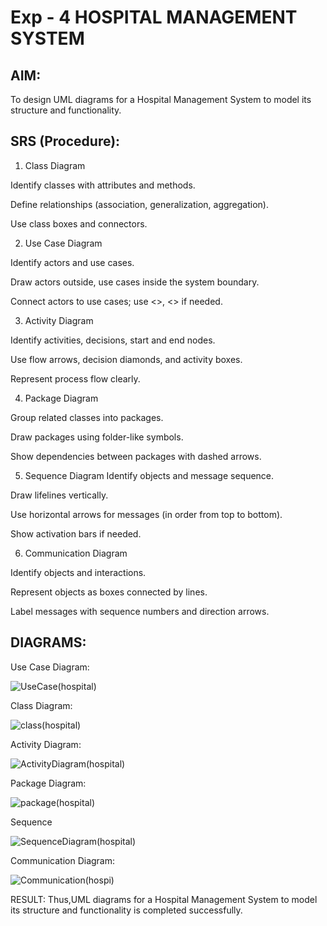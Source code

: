 # Exp - 4 HOSPITAL MANAGEMENT SYSTEM

## AIM:
To design UML diagrams for a Hospital Management System to model its structure and functionality.

## SRS (Procedure):
1. Class Diagram

Identify classes with attributes and methods.

Define relationships (association, generalization, aggregation).

Use class boxes and connectors.

2. Use Case Diagram

Identify actors and use cases.

Draw actors outside, use cases inside the system boundary.

Connect actors to use cases; use <>, <> if needed.

3. Activity Diagram

Identify activities, decisions, start and end nodes.

Use flow arrows, decision diamonds, and activity boxes.

Represent process flow clearly.

4. Package Diagram

Group related classes into packages.

Draw packages using folder-like symbols.

Show dependencies between packages with dashed arrows.

5. Sequence Diagram
Identify objects and message sequence.

Draw lifelines vertically.

Use horizontal arrows for messages (in order from top to bottom).

Show activation bars if needed.

6. Communication Diagram
   
Identify objects and interactions.

Represent objects as boxes connected by lines.

Label messages with sequence numbers and direction arrows.

## DIAGRAMS:
Use Case Diagram:

![UseCase(hospital)](https://github.com/user-attachments/assets/b021bc07-336c-41e4-be4e-17a060f46484)

Class Diagram:

![class(hospital)](https://github.com/user-attachments/assets/81d69ade-c4eb-4caa-981f-4cf48c94ee2b)

Activity Diagram:

![ActivityDiagram(hospital)](https://github.com/user-attachments/assets/fb787e4e-53e1-4dd1-8bfb-6b1c2f9723e1)

Package Diagram:

![package(hospital)](https://github.com/user-attachments/assets/1e11fb81-8f1a-4322-b01f-7b98da8dd658)

Sequence 

![SequenceDiagram(hospital)](https://github.com/user-attachments/assets/b0588d2f-61a4-4acb-b211-39391b140a76)

Communication Diagram:

![Communication(hospi)](https://github.com/user-attachments/assets/cd5eb4c2-4d3e-4010-a154-d50e14a66389)

RESULT:
Thus,UML diagrams for a Hospital Management System to model its structure and functionality is completed successfully.
